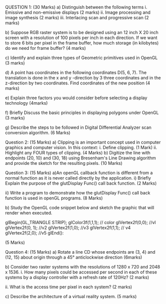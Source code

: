 
QUESTION 1: (30 Marks)
a) Distinguish between the following terms 
i. Emissive and non-emissive displays  (2 marks)
ii. Image processing and image synthesis (2 marks)
iii. Interlacing scan and progressive scan (2 marks)

b) Suppose RGB raster system is to be designed using an 12 inch X 20 inch screen with a resolution of 100 pixels per inch in each direction. If we want to store 6 bits per pixel in the frame buffer, how much storage (in kilobytes) do we need for frame buffer? (4 marks)

c) Identify and explain three types of Geometric primitives used in OpenGL (3 marks)

d) A point has coordinates in the following coordinates D(5, 6, 7). The translation is done in the x and y -direction by 3 three coordinates and in the z-direction by two coordinates. Find coordinates of the new position (4 marks)

e) Explain three factors you would consider before selecting a display technology (4marks) 

f) Briefly Discuss the basic principles in displaying polygons under OpenGL (3 marks)

g) Describe the steps to be followed in Digital Differential Analyzer scan conversion algorithm. (6 Marks)


Question 2: (15 Marks)
a) Clipping is an important concept used in computer graphics and computer vision. In this context:
i. Define clipping. (1 Mark)
ii. Highlight any FOUR types of clipping. (4 Marks)
b) Digitize the line with endpoints (20, 10) and (30, 18) using Bresenham's Line Drawing algorithm and provide the sketch for the resulting pixels. (10 Marks)

Question 3: (15 Marks)
a)An openGL callback function is different from a normal function as it is never called directly by the application.
i) Briefly Explain the purpose of the glutDisplay Func() call back function. (2 Marks)

ii) Write a program to demonstrate how the glutDisplay Func() call back function is used in openGL programs. (8 Marks)


b) Study the OpenGL code snippet below and sketch the graphic that will render when executed.

glBegin(GL_TRIANGLE STRIP); 
glColor3f(1,1,1); // color 
glVertex2f(0,0); //vl 
glVertex2f(0, 1); //v2
glVertex2f(1,0); //v3
glVertex2f(1,1); // v4
glVertex2f(2,0); //v5
glEnd():

(5 Marks)


Question 4: (15 Marks)
a) Rotate a line CD whose endpoints are (3, 4) and (12, 15) about origin through a 45° anticlockwise direction (6marks)

b) Consider two raster systems with the resolutions of 1280 x 720 and 2048 x 1536.
i. How many pixels could be accessed per second in each of these systems by a display controller with a refresh rate of 120Hz? (2 marks)

ii. What is the access time per pixel in each system? (2 marks)

c) Describe the architecture of a virtual reality system. (5 marks)